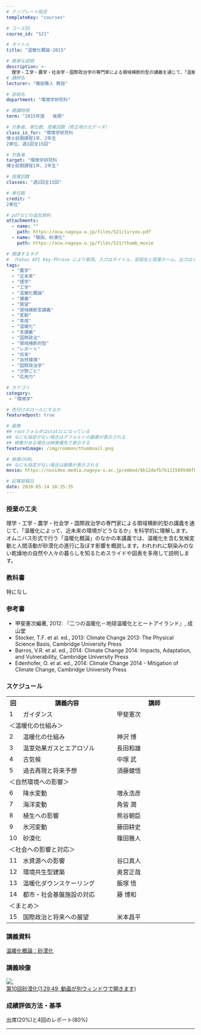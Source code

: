 ```yaml
---
# テンプレート指定
templateKey: "courses"

# コースID
course_id: "521"

# タイトル
title: "温暖化概論-2015"

# 簡単な説明
description: >-
  理学・工学・農学・社会学・国際政治学の専門家による領域横断的型の講義を通じて、「温暖化によって、近未来の環境がどうなるか」を科学的に理解します。具体的には   1. 温暖化の仕組み  2. 温暖化による自然環境の変動  3. 社会への影響と対応  4. 国際政治と将来への展望を学びます時間外学習としては、4つの分野ごとに環境問題を考察し、レポートを作成します。本講義は領域横断型講義と ....
# 講師名
lecturer: "篠田雅人 教授"

# 部局名
department: "環境学研究科"

# 開講時限
term: "2015年度	後期"

# 対象者、単位数、授業回数（修正用の元データ）
class_is_for: "環境学研究科
博士前期課程1年、2年生
2単位、週1回全15回"

# 対象者
target: "環境学研究科
博士前期課程1年、2年生"

# 授業回数
classes: "週1回全15回"

# 単位数
credit: "
2単位"

# pdfなどの追加資料
attachments:
  - name: "" 
    path: https://ocw.nagoya-u.jp/files/521/siryou.pdf
  - name: "篠田、砂漠化" 
    path: https://ocw.nagoya-u.jp/files/521/thumb_movie

# 関連するタグ
# （Yahoo API Key-Phrase により取得。入力はタイトル、部局名と授業ホーム、出力はキーフレーズ（tags））
tags:
  - "農学"
  - "近未来"
  - "理学"
  - "工学"
  - "温暖化概論"
  - "講義"
  - "展望"
  - "領域横断型講義"
  - "変動"
  - "育成"
  - "温暖化"
  - "本講義"
  - "国際政治"
  - "領域横断的型"
  - "レポート"
  - "将来"
  - "自然環境"
  - "国際政治学"
  - "分野ごと"
  - "応用力"

# カテゴリ
category:
 - "環境学"

# 色付けのロールにするか
featuredpost: true

# 画像
## rootフォルダはstaticになっている
## なにも指定がない場合はデフォルトの画像が表示される
## 映像がある場合は映像優先で表示する
featuredimage: /img/common/thumbnail.png

# 映像のURL
## なにも指定がない場合は画像が表示される
movie: https://nuvideo.media.nagoya-u.ac.jp/embed/6b12defb7b111589548fb3418f1e6a7f1ae43d46

# 記事投稿日
date: 2020-05-14 18:35:35
---
```


### 授業の工夫

理学・工学・農学・社会学・国際政治学の専門家による領域横断的型の講義を通じて、「温暖化によって、近未来の環境がどうなるか」を科学的に理解します。
オムニバス形式で行う「温暖化概論」のなかの本講義では、温暖化を含む気候変動と人間活動が砂漠化の進行に及ぼす影響を概説します。われわれに馴染みのない乾燥地の自然や人々の暮らしを知るためスライドや図表を多用して説明します。








### 教科書

特になし

### 参考書

* 甲斐憲次編著, 2012: 『二つの温暖化－地球温暖化とヒートアイランド』, 成山堂
* Stocker, T.F. et al. ed., 2013: Climate Change 2013: The Physical Science Basis, Cambridge University Press
* Barros, V.R. et al. ed., 2014: Climate Change 2014: Impacts, Adaptation, and Vulnerability, Cambridge University Press
* Edenhofer, O. et al. ed., 2014: Climate Change 2014 - Mitigation of Climate Change, Cambridge University Press


<h3>スケジュール</h3>

<table class="basic" width="455">

<tr>
<th width="20" class="center">回</th>
<th width="235" class="center">講義内容</th>
<th width="200" class="center">講師</th>
</tr>

<tr>
<td width="20" class="center">1</td>
<td width="235">ガイダンス</td>
<td width="200">甲斐憲次</td>
</tr>

<tr>
<td colspan=3>＜温暖化の仕組み＞</td>
</tr>

<tr>
<td width="20" class="center">2</td>
<td width="235">温暖化の仕組み</td>
<td width="200">神沢 博</td>
</tr>

<tr>
<td width="20" class="center">3</td>
<td width="235">温室効果ガスとエアロゾル</td>
<td width="200">長田和雄</td>
</tr>

<tr>
<td width="20" class="center">4</td>
<td width="235">古気候</td>
<td width="200">中塚 武</td>
</tr>

<tr>
<td width="20" class="center">5</td>
<td width="235">過去再現と将来予想</td>
<td width="200">須藤健悟</td>
</tr>

<tr>
<td colspan=3>＜自然環境への影響＞</td>
</tr>

<tr>
<td width="20" class="center">6</td>
<td width="235">降水変動</td>
<td width="200">増永浩彦</td>
</tr>

<tr>
<td width="20" class="center">7</td>
<td width="235">海洋変動</td>
<td width="200">角皆 潤</td>
</tr>

<tr>
<td width="20" class="center">8</td>
<td width="235">植生への影響</td>
<td width="200">熊谷朝臣</td>
</tr>

<tr>
<td width="20" class="center">9</td>
<td width="235">氷河変動</td>
<td width="200">藤田耕史 </td>
</tr>

<tr>
<td width="20" class="center">10</td>
<td width="235">砂漠化</td>
<td width="200">篠田雅人</td>
</tr>

<tr>
<td colspan=3>＜社会への影響と対応＞</td>
</tr>

<tr>
<td width="20" class="center">11</td>
<td width="235">水資源への影響</td>
<td width="200">谷口真人</td>
</tr>

<tr>
<td width="20" class="center">12</td>
<td width="235">環境共生型建築</td>
<td width="200">奥宮正哉</td>
</tr>

<tr>
<td width="20" class="center">13</td>
<td width="235">温暖化ダウンスケーリング</td>
<td width="200">飯塚 悟</td>
</tr>

<tr>
<td width="20" class="center">14</td>
<td width="235">都市・社会基盤施設の対応</td>
<td width="200">藤 博和</td>
</tr>


<tr>
<td colspan=3>＜まとめ＞</td>
</tr>

<tr>
<td width="20" class="center">15</td>
<td width="235">国際政治と将来への展望</td>
<td width="200">米本昌平</td>
</tr>

</table>


### 講義資料

[温暖化概論：砂漠化](https://ocw.nagoya-u.jp/files/521/siryou.pdf) 

### 講義映像

<a target="blank" href="https://nuvideo.media.nagoya-u.ac.jp/embed/f49e57df67d3e16454e8da93985d88b58507ad12">![&nbsp;](https://ocw.nagoya-u.jp/files/521/thumb_movie) <br>第10回砂漠化(1:29:49, 動画が別ウィンドウで開きます)</a>






### 成績評価方法・基準

出席(20%)と4回のレポート(80%)





-----